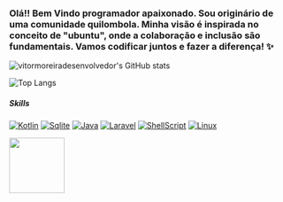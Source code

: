 ### Olá!! Bem Vindo programador apaixonado. Sou originário de uma comunidade quilombola. Minha visão é inspirada no conceito de "ubuntu", onde a colaboração e inclusão são fundamentais. Vamos codificar juntos e fazer a diferença! ✨


![vitormoreiradesenvolvedor's GitHub stats](https://github-readme-stats.vercel.app/api?username=vitormoreiradesenvolvedor&show_icons=true&theme=transparent)

![Top Langs](https://github-readme-stats.vercel.app/api/top-langs/?username=vitormoreiradesenvolvedor&layout=compact&theme=transparent)
##### Skills
[![Kotlin](https://img.shields.io/badge/Kotlin-0095D5?&style=for-the-badge&logo=kotlin&logoColor=white)]() [![Sqlite](https://img.shields.io/badge/SQLite-07405E?style=for-the-badge&logo=sqlite&logoColor=white)]() [![Java](https://img.shields.io/badge/Java-ED8B00?style=for-the-badge&logo=java&logoColor=white)]()   [![Laravel](https://img.shields.io/badge/Laravel-F9322C?style=for-the-badge&logo=laravel&logoColor=white)]()  [![ShellScript](https://img.shields.io/badge/Shell_Script-121011?style=for-the-badge&logo=gnu-bash&logoColor=white)]() [![Linux](https://img.shields.io/badge/Linux-FCC624?style=for-the-badge&logo=linux&logoColor=black)]()



<img src="https://user-images.githubusercontent.com/74038190/216649426-0c2ee152-84d8-4707-85c4-27a378d2f78a.gif" height="100" width="100">

